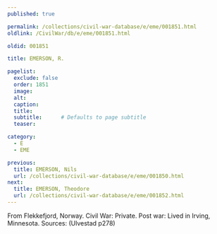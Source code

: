 ```yaml
---
published: true

permalink: /collections/civil-war-database/e/eme/001851.html
oldlink: /CivilWar/db/e/eme/001851.html

oldid: 001851

title: EMERSON, R.

pagelist:
  exclude: false
  order: 1851
  image: 
  alt:
  caption:
  title:
  subtitle:      # Defaults to page subtitle
  teaser:

category: 
  - E 
  - EME

previous:
  title: EMERSON, Nils
  url: /collections/civil-war-database/e/eme/001850.html  
next:
  title: EMERSON, Theodore
  url: /collections/civil-war-database/e/eme/001852.html   
---
```

From Flekkefjord, Norway. Civil War: Private. Post war: Lived in Irving, Minnesota. Sources: (Ulvestad p278)